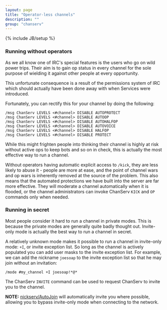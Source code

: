 ```yaml
---
layout: page
title: "Operator-less channels"
description: ""
group: "chanserv"
---
```

{% include JB/setup %}

### Running without operators

As we all know one of IRC's special features is the users who go on wild power
trips. Their aim is to gain op status in every channel for the sole purpose of
wielding it against other people at every opportunity.

This unfortunate consequence is a result of the permissions system of IRC which
should actually have been done away with when Services were introduced.

Fortunately, you can rectify this for your channel by doing the following:

    /msg ChanServ LEVELS <#channel> DISABLE AUTOPROTECT
    /msg ChanServ LEVELS <#channel> DISABLE AUTOOP
    /msg ChanServ LEVELS <#channel> DISABLE AUTOHALFOP
    /msg ChanServ LEVELS <#channel> DISABLE AUTOVOICE
    /msg ChanServ LEVELS <#channel> DISABLE HALFOP
    /msg ChanServ LEVELS <#channel> DISABLE PROTECT

While this might frighten people into thinking their channel is highly at risk
without active ops to keep bots and so on in check, this is actually the most
effective way to run a channel.

Without operators having automatic explicit access to `/kick`, they are less
likely to abuse it - people are more at ease, and the point of channel wars and
op wars is inherently removed at the source of the problem. This also means
that the automated protections we have built into the server are far more
effective. They will moderate a channel automatically when it is flooded, or
the channel administrators can invoke ChanServ `KICK` and `OP` commands only
when needed.

### Running in secret

Most people consider it hard to run a channel in private modes. This is because
the private modes are generally quite badly thought out. Invite-only mode is
actually the best way to run a channel in secret.

A relatively unknown mode makes it possible to run a channel in invite-only
mode: `+I`, or invite exception list. So long as the channel is actively
populated you can add user masks to the invite exception list. For example, we
can add the nickname `joesoap` to the invite exception list so that he may join
without an invitation:

    /mode #my_channel +I joesoap!*@*

The ChanServ `INVITE` command can be used to request ChanServ to invite you to the channel.

**NOTE:** [nickserv/AutoJoin](../nickserv/auto-join.html) will automatically
invite you where possible, allowing you to bypass invite-only mode when
connecting to the network.
